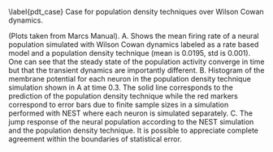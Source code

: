 \label{pdt_case} Case for population density techniques over Wilson Cowan dynamics.

(Plots taken from Marcs Manual). A. Shows the mean firing rate of a neural population simulated with Wilson Cowan dynamics labeled as a rate based model and a population density technique (mean is 0.0195, std is 0.001). One can see that the steady state of the population activity converge in time but that the transient dynamics are importantly different. B. Histogram of the membrane potential for each neuron in the population density technique simulation shown in A at time 0.3. The solid line corresponds to the prediction of the population density technique while the red markers correspond to error bars due to finite sample sizes in a simulation performed with NEST where each neuron is simulated separately. C. The jump response of the neural population according to the NEST simulation and the population density technique. It is possible to appreciate complete agreement within the boundaries of statistical error.